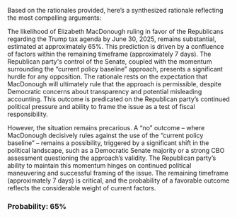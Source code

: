 Based on the rationales provided, here’s a synthesized rationale reflecting the most compelling arguments:

The likelihood of Elizabeth MacDonough ruling in favor of the Republicans regarding the Trump tax agenda by June 30, 2025, remains substantial, estimated at approximately 65%. This prediction is driven by a confluence of factors within the remaining timeframe (approximately 7 days). The Republican party's control of the Senate, coupled with the momentum surrounding the “current policy baseline” approach, presents a significant hurdle for any opposition. The rationale rests on the expectation that MacDonough will ultimately rule that the approach is permissible, despite Democratic concerns about transparency and potential misleading accounting. This outcome is predicated on the Republican party’s continued political pressure and ability to frame the issue as a test of fiscal responsibility. 

However, the situation remains precarious. A “no” outcome – where MacDonough decisively rules against the use of the “current policy baseline” – remains a possibility, triggered by a significant shift in the political landscape, such as a Democratic Senate majority or a strong CBO assessment questioning the approach’s validity. The Republican party’s ability to maintain this momentum hinges on continued political maneuvering and successful framing of the issue. The remaining timeframe (approximately 7 days) is critical, and the probability of a favorable outcome reflects the considerable weight of current factors.

### Probability: 65%